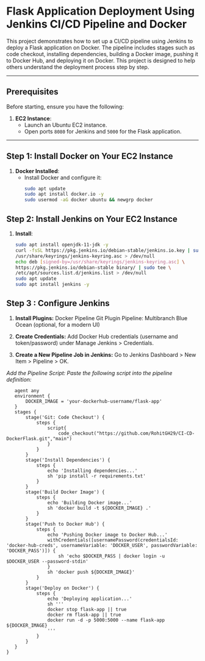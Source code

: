 # Flask Application Deployment Using Jenkins CI/CD Pipeline and Docker

This project demonstrates how to set up a CI/CD pipeline using Jenkins to deploy a Flask application on Docker. The pipeline includes stages such as code checkout, installing dependencies, building a Docker image, pushing it to Docker Hub, and deploying it on Docker. This project is designed to help others understand the deployment process step by step.

---

## Prerequisites

Before starting, ensure you have the following:

1. **EC2 Instance**:
   - Launch an Ubuntu EC2 instance.
   - Open ports `8080` for Jenkins and `5000` for the Flask application.




---

## Step 1: Install Docker on Your EC2 Instance

1. **Docker Installed**:
   - Install Docker and configure it:
     ```bash
     sudo apt update
     sudo apt install docker.io -y
     sudo usermod -aG docker ubuntu && newgrp docker
     ```

## Step 2: Install Jenkins on Your EC2 Instance

1. **Install**:
   ```bash
   sudo apt install openjdk-11-jdk -y
   curl -fsSL https://pkg.jenkins.io/debian-stable/jenkins.io.key | sudo tee \
   /usr/share/keyrings/jenkins-keyring.asc > /dev/null
   echo deb [signed-by=/usr/share/keyrings/jenkins-keyring.asc] \
   https://pkg.jenkins.io/debian-stable binary/ | sudo tee \
   /etc/apt/sources.list.d/jenkins.list > /dev/null
   sudo apt update
   sudo apt install jenkins -y
   ```

## Step 3 : Configure Jenkins

1. **Install Plugins:**
Docker Pipeline
Git Plugin
Pipeline: Multibranch
Blue Ocean (optional, for a modern UI)

2. **Create Credentials:**
Add Docker Hub credentials (username and token/password) under Manage Jenkins > Credentials.

3. **Create a New Pipeline Job in Jenkins:**
    Go to Jenkins Dashboard > New Item > Pipeline > OK.

 *Add the Pipeline Script: Paste the following script into the pipeline definition:*
 ```pipeline {
    agent any
    environment {
        DOCKER_IMAGE = 'your-dockerhub-username/flask-app'
    }
    stages {
        stage('Git: Code Checkout') {
            steps {
                script{
                    code_checkout("https://github.com/RohitGH29/CI-CD-DockerFlask.git","main")
                }
            }
        }
        stage('Install Dependencies') {
            steps {
                echo 'Installing dependencies...'
                sh 'pip install -r requirements.txt'
            }
        }
        stage('Build Docker Image') {
            steps {
                echo 'Building Docker image...'
                sh 'docker build -t ${DOCKER_IMAGE} .'
            }
        }
        stage('Push to Docker Hub') {
            steps {
                echo 'Pushing Docker image to Docker Hub...'
                withCredentials([usernamePassword(credentialsId: 'docker-hub-creds', usernameVariable: 'DOCKER_USER', passwordVariable: 'DOCKER_PASS')]) {
                    sh 'echo $DOCKER_PASS | docker login -u $DOCKER_USER --password-stdin'
                }
                sh 'docker push ${DOCKER_IMAGE}'
            }
        }
        stage('Deploy on Docker') {
            steps {
                echo 'Deploying application...'
                sh '''
                docker stop flask-app || true
                docker rm flask-app || true
                docker run -d -p 5000:5000 --name flask-app ${DOCKER_IMAGE}
                '''
            }
        }
    }
}
```